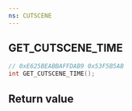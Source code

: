 ```yaml
---
ns: CUTSCENE
---
```

## GET_CUTSCENE_TIME

```c
// 0xE625BEABBAFFDAB9 0x53F5B5AB
int GET_CUTSCENE_TIME();
```


## Return value
